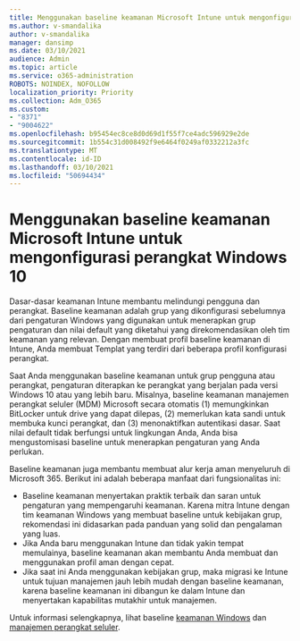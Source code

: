 ```yaml
---
title: Menggunakan baseline keamanan Microsoft Intune untuk mengonfigurasi perangkat Windows 10
ms.author: v-smandalika
author: v-smandalika
manager: dansimp
ms.date: 03/10/2021
audience: Admin
ms.topic: article
ms.service: o365-administration
ROBOTS: NOINDEX, NOFOLLOW
localization_priority: Priority
ms.collection: Adm_O365
ms.custom:
- "8371"
- "9004622"
ms.openlocfilehash: b95454ec8ce8d0d69d1f55f7ce4adc596929e2de
ms.sourcegitcommit: 1b554c31d008492f9e6464f0249af0332212a3fc
ms.translationtype: MT
ms.contentlocale: id-ID
ms.lasthandoff: 03/10/2021
ms.locfileid: "50694434"
---
```

# <a name="use-the-microsoft-intune-security-baselines-for-configuring-windows-10-devices"></a>Menggunakan baseline keamanan Microsoft Intune untuk mengonfigurasi perangkat Windows 10

Dasar-dasar keamanan Intune membantu melindungi pengguna dan perangkat. Baseline keamanan adalah grup yang dikonfigurasi sebelumnya dari pengaturan Windows yang digunakan untuk menerapkan grup pengaturan dan nilai default yang diketahui yang direkomendasikan oleh tim keamanan yang relevan. Dengan membuat profil baseline keamanan di Intune, Anda membuat Templat yang terdiri dari beberapa profil konfigurasi perangkat.

Saat Anda menggunakan baseline keamanan untuk grup pengguna atau perangkat, pengaturan diterapkan ke perangkat yang berjalan pada versi Windows 10 atau yang lebih baru. Misalnya, baseline keamanan manajemen perangkat seluler (MDM) Microsoft secara otomatis (1) memungkinkan BitLocker untuk drive yang dapat dilepas, (2) memerlukan kata sandi untuk membuka kunci perangkat, dan (3) menonaktifkan autentikasi dasar. Saat nilai default tidak berfungsi untuk lingkungan Anda, Anda bisa mengustomisasi baseline untuk menerapkan pengaturan yang Anda perlukan.

Baseline keamanan juga membantu membuat alur kerja aman menyeluruh di Microsoft 365. Berikut ini adalah beberapa manfaat dari fungsionalitas ini:
- Baseline keamanan menyertakan praktik terbaik dan saran untuk pengaturan yang mempengaruhi keamanan. Karena mitra Intune dengan tim keamanan Windows yang membuat baseline untuk kebijakan grup, rekomendasi ini didasarkan pada panduan yang solid dan pengalaman yang luas.
- Jika Anda baru menggunakan Intune dan tidak yakin tempat memulainya, baseline keamanan akan membantu Anda membuat dan menggunakan profil aman dengan cepat.
- Jika saat ini Anda menggunakan kebijakan grup, maka migrasi ke Intune untuk tujuan manajemen jauh lebih mudah dengan baseline keamanan, karena baseline keamanan ini dibangun ke dalam Intune dan menyertakan kapabilitas mutakhir untuk manajemen.

Untuk informasi selengkapnya, lihat baseline [keamanan Windows](https://docs.microsoft.com/windows/security/threat-protection/windows-security-baselines) dan [manajemen perangkat seluler](https://docs.microsoft.com/windows/client-management/mdm/).